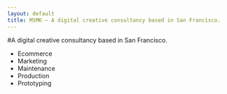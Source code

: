 ```yaml
---
layout: default
title: MSMK — A digital creative consultancy based in San Francisco.
---
```


#A digital creative consultancy based in San Francisco.

- Ecommerce
- Marketing
- Maintenance 
- Production
- Prototyping